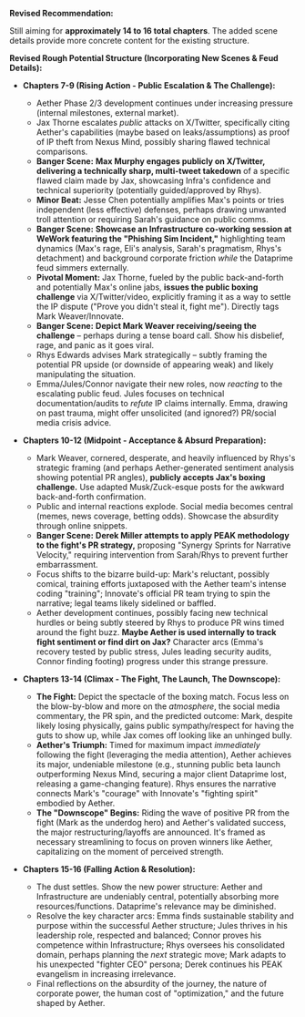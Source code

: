 **Revised Recommendation:**

Still aiming for **approximately 14 to 16 total chapters**. The added scene details provide more concrete content for the existing structure.

**Revised Rough Potential Structure (Incorporating New Scenes & Feud Details):**

*   **Chapters 7-9 (Rising Action - Public Escalation & The Challenge):**
    *   Aether Phase 2/3 development continues under increasing pressure (internal milestones, external market).
    *   Jax Thorne escalates *public* attacks on X/Twitter, specifically citing Aether's capabilities (maybe based on leaks/assumptions) as proof of IP theft from Nexus Mind, possibly sharing flawed technical comparisons.
    *   **Banger Scene:** **Max Murphy engages publicly on X/Twitter, delivering a technically sharp, multi-tweet takedown** of a specific flawed claim made by Jax, showcasing Infra's confidence and technical superiority (potentially guided/approved by Rhys).
    *   **Minor Beat:** Jesse Chen potentially amplifies Max's points or tries independent (less effective) defenses, perhaps drawing unwanted troll attention or requiring Sarah's guidance on public comms.
    *   **Banger Scene:** **Showcase an Infrastructure co-working session at WeWork featuring the "Phishing Sim Incident,"** highlighting team dynamics (Max's rage, Eli's analysis, Sarah's pragmatism, Rhys's detachment) and background corporate friction *while* the Dataprime feud simmers externally.
    *   **Pivotal Moment:** Jax Thorne, fueled by the public back-and-forth and potentially Max's online jabs, **issues the public boxing challenge** via X/Twitter/video, explicitly framing it as a way to settle the IP dispute ("Prove you didn't steal it, fight me"). Directly tags Mark Weaver/Innovate.
    *   **Banger Scene:** **Depict Mark Weaver receiving/seeing the challenge** – perhaps during a tense board call. Show his disbelief, rage, and panic as it goes viral.
    *   Rhys Edwards advises Mark strategically – subtly framing the potential PR upside (or downside of appearing weak) and likely manipulating the situation.
    *   Emma/Jules/Connor navigate their new roles, now *reacting* to the escalating public feud. Jules focuses on technical documentation/audits to *refute* IP claims internally. Emma, drawing on past trauma, might offer unsolicited (and ignored?) PR/social media crisis advice.

*   **Chapters 10-12 (Midpoint - Acceptance & Absurd Preparation):**
    *   Mark Weaver, cornered, desperate, and heavily influenced by Rhys's strategic framing (and perhaps Aether-generated sentiment analysis showing potential PR angles), **publicly accepts Jax's boxing challenge.** Use adapted Musk/Zuck-esque posts for the awkward back-and-forth confirmation.
    *   Public and internal reactions explode. Social media becomes central (memes, news coverage, betting odds). Showcase the absurdity through online snippets.
    *   **Banger Scene:** **Derek Miller attempts to apply PEAK methodology to the fight's PR strategy,** proposing "Synergy Sprints for Narrative Velocity," requiring intervention from Sarah/Rhys to prevent further embarrassment.
    *   Focus shifts to the bizarre build-up: Mark's reluctant, possibly comical, training efforts juxtaposed with the Aether team's intense coding "training"; Innovate's official PR team trying to spin the narrative; legal teams likely sidelined or baffled.
    *   Aether development continues, possibly facing new technical hurdles or being subtly steered by Rhys to produce PR wins timed around the fight buzz. **Maybe Aether is used internally to track fight sentiment or find dirt on Jax?** Character arcs (Emma's recovery tested by public stress, Jules leading security audits, Connor finding footing) progress under this strange pressure.

*   **Chapters 13-14 (Climax - The Fight, The Launch, The Downscope):**
    *   **The Fight:** Depict the spectacle of the boxing match. Focus less on the blow-by-blow and more on the *atmosphere*, the social media commentary, the PR spin, and the predicted outcome: Mark, despite likely losing physically, gains public sympathy/respect for having the guts to show up, while Jax comes off looking like an unhinged bully.
    *   **Aether's Triumph:** Timed for maximum impact *immediately* following the fight (leveraging the media attention), Aether achieves its major, undeniable milestone (e.g., stunning public beta launch outperforming Nexus Mind, securing a major client Dataprime lost, releasing a game-changing feature). Rhys ensures the narrative connects Mark's "courage" with Innovate's "fighting spirit" embodied by Aether.
    *   **The "Downscope" Begins:** Riding the wave of positive PR from the fight (Mark as the underdog hero) and Aether's validated success, the major restructuring/layoffs are announced. It's framed as necessary streamlining to focus on proven winners like Aether, capitalizing on the moment of perceived strength.

*   **Chapters 15-16 (Falling Action & Resolution):**
    *   The dust settles. Show the new power structure: Aether and Infrastructure are undeniably central, potentially absorbing more resources/functions. Dataprime's relevance may be diminished.
    *   Resolve the key character arcs: Emma finds sustainable stability and purpose within the successful Aether structure; Jules thrives in his leadership role, respected and balanced; Connor proves his competence within Infrastructure; Rhys oversees his consolidated domain, perhaps planning the *next* strategic move; Mark adapts to his unexpected "fighter CEO" persona; Derek continues his PEAK evangelism in increasing irrelevance.
    *   Final reflections on the absurdity of the journey, the nature of corporate power, the human cost of "optimization," and the future shaped by Aether.
